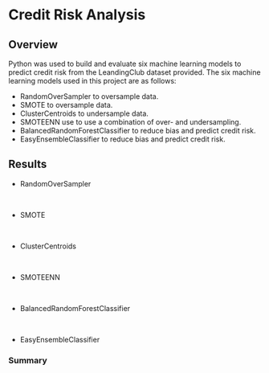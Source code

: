 # Credit Risk Analysis

## Overview
Python was used to build and evaluate six machine learning models to predict credit risk from the LeandingClub dataset provided. The six machine learning models used in this project are as follows:
* RandomOverSampler to oversample data.
* SMOTE to oversample data.
* ClusterCentroids to undersample data.
* SMOTEENN use to use a combination of over- and undersampling.
* BalancedRandomForestClassifier to reduce bias and predict credit risk.
* EasyEnsembleClassifier to reduce bias and predict credit risk.

## Results

* RandomOverSampler 

![]()
![]()
![]()

* SMOTE

![]()
![]()
![]()

* ClusterCentroids

![]()
![]()
![]()

* SMOTEENN

![]()
![]()
![]()

* BalancedRandomForestClassifier

![]()
![]()
![]()

* EasyEnsembleClassifier 


### Summary
